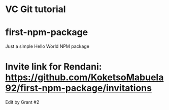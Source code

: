# VC Git tutorial
# first-npm-package
Just a simple Hello World NPM package

# Invite link for Rendani: https://github.com/KoketsoMabuela92/first-npm-package/invitations

Edit by Grant #2